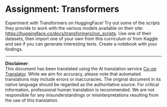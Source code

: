 <!--
CO_OP_TRANSLATOR_METADATA:
{
  "original_hash": "177f3ea3995d725e6f9f5c66af16edcd",
  "translation_date": "2025-08-31T17:57:55+00:00",
  "source_file": "lessons/5-NLP/18-Transformers/assignment.md",
  "language_code": "en"
}
-->
# Assignment: Transformers

Experiment with Transformers on HuggingFace! Try out some of the scripts they provide to work with the various models available on their site: https://huggingface.co/docs/transformers/run_scripts. Use one of their datasets, then import one of your own from this curriculum or from Kaggle and see if you can generate interesting texts. Create a notebook with your findings.

---

**Disclaimer**:  
This document has been translated using the AI translation service [Co-op Translator](https://github.com/Azure/co-op-translator). While we aim for accuracy, please note that automated translations may include errors or inaccuracies. The original document in its native language should be regarded as the authoritative source. For critical information, professional human translation is recommended. We are not responsible for any misunderstandings or misinterpretations resulting from the use of this translation.